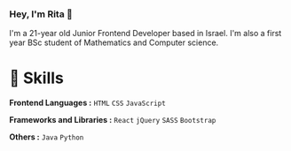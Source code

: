 ### Hey, I'm Rita 👋

I'm a 21-year old Junior Frontend Developer based in Israel. I'm also a first year BSc student of Mathematics and Computer science.

# :hammer: Skills
**Frontend Languages :** `HTML` `CSS` `JavaScript`

**Frameworks and Libraries :** `React` `jQuery` `SASS` `Bootstrap`

**Others :** `Java` `Python` 



